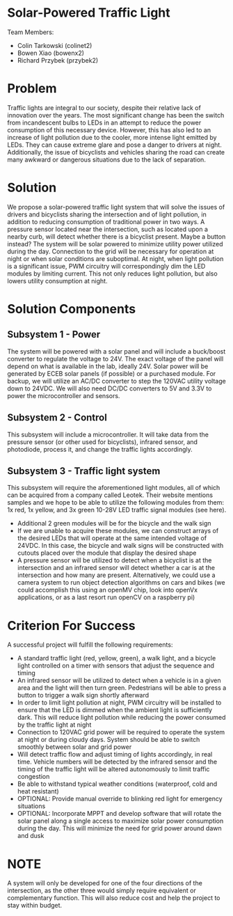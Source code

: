 # Solar-Powered Traffic Light

Team Members:
- Colin Tarkowski (colinet2)
- Bowen Xiao (bowenx2)
- Richard Przybek (przybek2)

# Problem

Traffic lights are integral to our society, despite their relative lack of innovation over the years. The most significant change has been the switch from incandescent bulbs to LEDs in an attempt to reduce the power consumption of this necessary device. However, this has also led to an increase of light pollution due to the cooler, more intense light emitted by LEDs. They can cause extreme glare and pose a danger to drivers at night. Additionally, the issue of bicyclists and vehicles sharing the road can create many awkward or dangerous situations due to the lack of separation.

# Solution

We propose a solar-powered traffic light system that will solve the issues of drivers and bicyclists sharing the intersection and of light pollution, in addition to reducing consumption of traditional power in two ways. A pressure sensor located near the intersection, such as located upon a nearby curb, will detect whether there is a bicyclist present. Maybe a button instead? The system will be solar powered to minimize utility power utilized during the day. Connection to the grid will be necessary for operation at night or when solar conditions are suboptimal. At night, when light pollution is a significant issue, PWM circuitry will correspondingly dim the LED modules by limiting current. This not only reduces light pollution, but also lowers utility consumption at night.

# Solution Components

## Subsystem 1 - Power

The system will be powered with a solar panel and will include a buck/boost converter to regulate the voltage to 24V. The exact voltage of the panel will depend on what is available in the lab, ideally 24V. Solar power will be generated by ECEB solar panels (if possible) or a purchased module. For backup, we will utilize an AC/DC converter to step the 120VAC utility voltage down to 24VDC. We will also need DC/DC converters to 5V and 3.3V to power the microcontroller and sensors.

## Subsystem 2 - Control
This subsystem will include a microcontroller. It will take data from the pressure sensor (or other used for bicyclists), infrared sensor, and photodiode, process it, and change the traffic lights accordingly.

## Subsystem 3 - Traffic light system
This subsystem will require the aforementioned light modules, all of which can be acquired from a company called Leotek. Their website mentions samples and we hope to be able to utilize the following modules from them: 1x red, 1x yellow, and 3x green 10-28V LED traffic signal modules (see here).

- Additional 2 green modules will be for the bicycle and the walk sign
- If we are unable to acquire these modules, we can construct arrays of the desired LEDs that will operate at the same intended voltage of 24VDC. In this case, the bicycle and walk signs will be constructed with cutouts placed over the module that display the desired shape
- A pressure sensor will be utilized to detect when a bicyclist is at the intersection and an infrared sensor will detect whether a car is at the intersection and how many are present. Alternatively, we could use a camera system to run object detection algorithms on cars and bikes (we could accomplish this using an openMV chip, look into openVx applications, or as a last resort run openCV on a raspberry pi)

# Criterion For Success

A successful project will fulfill the following requirements:

- A standard traffic light (red, yellow, green), a walk light, and a bicycle light controlled on a timer with sensors that adjust the sequence and timing
- An infrared sensor will be utilized to detect when a vehicle is in a given area and the light will then turn green. Pedestrians will be able to press a button to trigger a walk sign shortly afterward
- In order to limit light pollution at night, PWM circuitry will be installed to ensure that the LED is dimmed when the ambient light is sufficiently dark. This will reduce light pollution while reducing the power consumed by the traffic light at night
- Connection to 120VAC grid power will be required to operate the system at night or during cloudy days. System should be able to switch smoothly between solar and grid power
- Will detect traffic flow and adjust timing of lights accordingly, in real time. Vehicle numbers will be detected by the infrared sensor and the timing of the traffic light will be altered autonomously to limit traffic congestion
- Be able to withstand typical weather conditions (waterproof, cold and heat resistant)
- OPTIONAL: Provide manual override to blinking red light for emergency situations
- OPTIONAL: Incorporate MPPT and develop software that will rotate the solar panel along a single access to maximize solar power consumption during the day. This will minimize the need for grid power around dawn and dusk

# NOTE
A system will only be developed for one of the four directions of the intersection, as the other three would simply require equivalent or complementary function. This will also reduce cost and help the project to stay within budget.